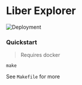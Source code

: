 # Liber Explorer

![Deployment](https://github.com/rdok/liber-explorer/workflows/CI/badge.svg) 

### Quickstart

> Requires docker

`make` 

See `Makefile` for more
